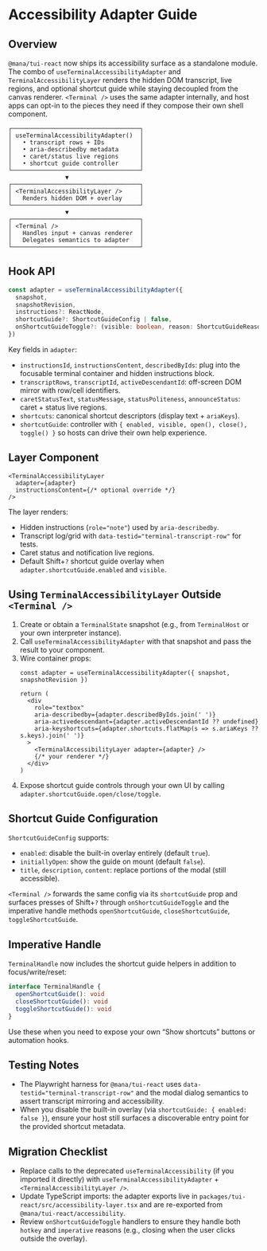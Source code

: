 # Accessibility Adapter Guide

## Overview
`@mana/tui-react` now ships its accessibility surface as a standalone module. The combo of `useTerminalAccessibilityAdapter` and `TerminalAccessibilityLayer` renders the hidden DOM transcript, live regions, and optional shortcut guide while staying decoupled from the canvas renderer. `<Terminal />` uses the same adapter internally, and host apps can opt-in to the pieces they need if they compose their own shell component.

```
┌────────────────────────────────────┐
│ useTerminalAccessibilityAdapter()  │
│   • transcript rows + IDs          │
│   • aria-describedby metadata      │
│   • caret/status live regions      │
│   • shortcut guide controller      │
└────────────────────────────────────┘
                ▼
┌────────────────────────────────────┐
│ <TerminalAccessibilityLayer />     │
│   Renders hidden DOM + overlay     │
└────────────────────────────────────┘
                ▼
┌────────────────────────────────────┐
│ <Terminal />                       │
│   Handles input + canvas renderer  │
│   Delegates semantics to adapter   │
└────────────────────────────────────┘
```

## Hook API
```ts
const adapter = useTerminalAccessibilityAdapter({
  snapshot,
  snapshotRevision,
  instructions?: ReactNode,
  shortcutGuide?: ShortcutGuideConfig | false,
  onShortcutGuideToggle?: (visible: boolean, reason: ShortcutGuideReason) => void,
})
```

Key fields in `adapter`:
- `instructionsId`, `instructionsContent`, `describedByIds`: plug into the focusable terminal container and hidden instructions block.
- `transcriptRows`, `transcriptId`, `activeDescendantId`: off-screen DOM mirror with row/cell identifiers.
- `caretStatusText`, `statusMessage`, `statusPoliteness`, `announceStatus`: caret + status live regions.
- `shortcuts`: canonical shortcut descriptors (display text + `ariaKeys`).
- `shortcutGuide`: controller with `{ enabled, visible, open(), close(), toggle() }` so hosts can drive their own help experience.

## Layer Component
```tsx
<TerminalAccessibilityLayer
  adapter={adapter}
  instructionsContent={/* optional override */}
/>
```
The layer renders:
- Hidden instructions (`role="note"`) used by `aria-describedby`.
- Transcript log/grid with `data-testid="terminal-transcript-row"` for tests.
- Caret status and notification live regions.
- Default Shift+`?` shortcut guide overlay when `adapter.shortcutGuide.enabled` and `visible`.

## Using `TerminalAccessibilityLayer` Outside `<Terminal />`
1. Create or obtain a `TerminalState` snapshot (e.g., from `TerminalHost` or your own interpreter instance).
2. Call `useTerminalAccessibilityAdapter` with that snapshot and pass the result to your component.
3. Wire container props:
   ```tsx
   const adapter = useTerminalAccessibilityAdapter({ snapshot, snapshotRevision })

   return (
     <div
       role="textbox"
       aria-describedby={adapter.describedByIds.join(' ')}
       aria-activedescendant={adapter.activeDescendantId ?? undefined}
       aria-keyshortcuts={adapter.shortcuts.flatMap(s => s.ariaKeys ?? s.keys).join(' ')}
     >
       <TerminalAccessibilityLayer adapter={adapter} />
       {/* your renderer */}
     </div>
   )
   ```
4. Expose shortcut guide controls through your own UI by calling `adapter.shortcutGuide.open/close/toggle`.

## Shortcut Guide Configuration
`ShortcutGuideConfig` supports:
- `enabled`: disable the built-in overlay entirely (default `true`).
- `initiallyOpen`: show the guide on mount (default `false`).
- `title`, `description`, `content`: replace portions of the modal (still accessible).

`<Terminal />` forwards the same config via its `shortcutGuide` prop and surfaces presses of Shift+`?` through `onShortcutGuideToggle` and the imperative handle methods `openShortcutGuide`, `closeShortcutGuide`, `toggleShortcutGuide`.

## Imperative Handle
`TerminalHandle` now includes the shortcut guide helpers in addition to focus/write/reset:
```ts
interface TerminalHandle {
  openShortcutGuide(): void
  closeShortcutGuide(): void
  toggleShortcutGuide(): void
}
```
Use these when you need to expose your own “Show shortcuts” buttons or automation hooks.

## Testing Notes
- The Playwright harness for `@mana/tui-react` uses `data-testid="terminal-transcript-row"` and the modal dialog semantics to assert transcript mirroring and accessibility.
- When you disable the built-in overlay (via `shortcutGuide: { enabled: false }`), ensure your host still surfaces a discoverable entry point for the provided shortcut metadata.

## Migration Checklist
- Replace calls to the deprecated `useTerminalAccessibility` (if you imported it directly) with `useTerminalAccessibilityAdapter` + `<TerminalAccessibilityLayer />`.
- Update TypeScript imports: the adapter exports live in `packages/tui-react/src/accessibility-layer.tsx` and are re-exported from `@mana/tui-react/accessibility`.
- Review `onShortcutGuideToggle` handlers to ensure they handle both `hotkey` and `imperative` reasons (e.g., closing when the user clicks outside the overlay).
